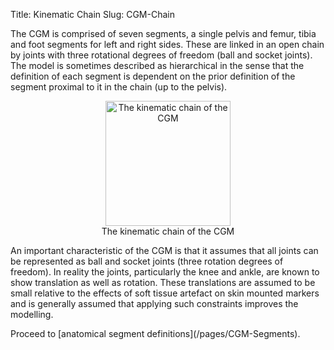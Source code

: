 Title: Kinematic Chain
Slug: CGM-Chain

The CGM is comprised of seven segments, a single pelvis and femur, tibia and foot segments for left and right sides. These are linked in an open chain by joints with three rotational degrees of freedom (ball and socket joints). The model is sometimes described as hierarchical in the sense that the definition of each segment is dependent on the prior definition of the segment proximal to it in the chain (up to the pelvis).

<figure align="middle" >
 <img src="..\images\CGM1\Kinematic chain.png" alt="The kinematic chain of the CGM" width="200">
 <figcaption>The kinematic chain of the CGM</figcaption>  
</figure>

An important characteristic of the CGM is that it assumes that all joints can be represented as ball and socket joints (three rotation degrees of freedom). In reality the joints, particularly the knee and ankle, are known to show translation as well as rotation. These translations are assumed to be small relative to the effects of soft tissue artefact on skin mounted markers and is generally assumed that applying such constraints improves the modelling.

<p></p>
Proceed to [anatomical segment definitions](/pages/CGM-Segments).
